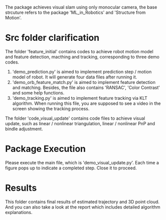 The package achieves visual slam using only monocular camera, the base strcuture refers to the package 'ML_in_Robotics' and 'Structure from Motion'. 

# Src folder clarification
The folder 'feature_initial' contains codes to achieve robot motion model and feature detection, macthing and tracking, corresponding to three demo codes.
1. 'demo_prediction.py' is aimed to implement prediction step / motion model of robot. It will generate four data files after running it.
2. 'demo_orb_feature_match.py' is aimed to implement feature detection and matching. Besides, the file also contains 'RANSAC', 'Color Contrast' and some help functions.
3. 'demo_tracking.py' is aimed to implement feature tracking via KLT algorithm. When running this file, you are supposed to see a video in the screen showing the tracking process. 

The folder 'code_visual_update' contains code files to achieve visual update, such as linear / nonlinear triangulation, linear / nonlinear PnP and bindle adjustment.

# Package Execution
Please execute the main file, which is 'demo_visual_update.py'. Each time a figure pops up to indicate a completed step. Close it to proceed. 

# Results
This folder contains final results of estimated trajectory and 3D point cloud. And you can also take a look at the report which includes detailed algorithm explanations.
